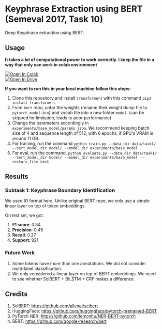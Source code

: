 # Keyphrase Extraction using BERT (Semeval 2017, Task 10)

Deep Keyphrase extraction using BERT.

## Usage

**It takes a lot of computational power to work correctly. I keep the file in a way that only can work in colab environment**    

[![Open In Colab](https://colab.research.google.com/assets/colab-badge.svg)](https://colab.research.google.com/drive/1lMAZXUi3IzrFcG5f-HZCu0AACWVXGC0A?usp=sharing)    
[![Open In Drive](https://img.shields.io/badge/googledrive-Open%20in%20Drive-yellowgreen)](https://drive.google.com/drive/folders/1SfK8YJ1mPyBt0Hz61vOqzMnAmvdnheg-?usp=sharing)    


**If you want to run this in your local machine follow this steps:**    

1. Clone this repository and install `transformers` with this command `pip3 install transformers`
2. From `bert` repo, untar the weights (rename their weight dump file to `pytorch_model.bin`) and vocab file into a new folder `model`. (can be skipped for limitation, leads to poor performance)
3. Change the parameters accordingly in `experiments/base_model/params.json`. We recommend keeping batch size of 4 and sequence length of 512, with 6 epochs, if GPU's VRAM is around 11 GB.
4. For training, run the command `python train.py --data_dir data/task1/ --bert_model_dir model/ --model_dir experiments/base_model`
5. For eval, run the command, `python evaluate.py --data_dir data/task1/ --bert_model_dir model/ --model_dir experiments/base_model --restore_file best`

## Results

### Subtask 1: Keyphrase Boundary Identification

We used IO format here. Unlike original BERT repo, we only use a simple linear layer on top of token embeddings.

On test set, we got:

1. **F1 score**: 0.34
2. **Precision**: 0.45
3. **Recall**: 0.27
4. **Support**: 921

<!--
### Subtask 2: Keyphrase Classification

We used BIO format here. Overall F1 score was 0.4981 on test set.

|          | Precision | Recall | F1-score | Support |
|----------|-----------|--------|----------|---------|
| Process  | 0.4734    | 0.5207 | 0.4959   | 870     |
| Material | 0.4958    | 0.6617 | 0.5669   | 807     |
| Task     | 0.2125    | 0.2537 | 0.2313   | 201     |
| Avg      | 0.4551    | 0.5527 | 0.4981   | 1878    |
-->


### Future Work

1. Some tokens have more than one annotations. We did not consider multi-label classification.
2. We only considered a linear layer on top of BERT embeddings. We need to see whether SciBERT + BiLSTM + CRF makes a difference.



## Credits

1. SciBERT: https://github.com/allenai/scibert
2. HuggingFace: https://github.com/huggingface/pytorch-pretrained-BERT
3. PyTorch NER: https://github.com/lemonhu/NER-BERT-pytorch
4. BERT: https://github.com/google-research/bert

